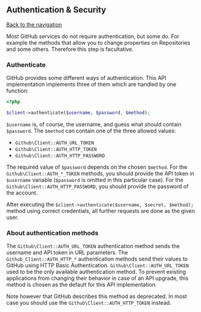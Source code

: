 ## Authentication & Security
[Back to the navigation](index.md)

Most GitHub services do not require authentication, but some do. For example the methods that allow you to change
properties on Repositories and some others. Therefore this step is facultative.

### Authenticate

GitHub provides some different ways of authentication. This API implementation implements three of them which are handled by one function:

```php
<?php

$client->authenticate($username, $password, $method);
```

`$username` is, of course, the username, and guess what should contain `$password`. The `$method`
can contain one of the three allowed values:

* `Github\Client::AUTH_URL_TOKEN`
* `Github\Client::AUTH_HTTP_TOKEN`
* `Github\Client::AUTH_HTTP_PASSWORD`

The required value of `$password` depends on the chosen `$method`. For the `Github\Client::AUTH_*_TOKEN` methods,
you should provide the API token in `$username` variable (`$password` is omitted in this particular case). For the
`Github\Client::AUTH_HTTP_PASSWORD`, you should provide the password of the account.

After executing the `$client->authenticate($username, $secret, $method);` method using correct credentials,
all further requests are done as the given user.

### About authentication methods

The `Github\Client::AUTH_URL_TOKEN` authentication method sends the username and API token in URL parameters.
The `Github_Client::AUTH_HTTP_*` authentication methods send their values to GitHub using HTTP Basic Authentication.
`Github\Client::AUTH_URL_TOKEN` used to be the only available authentication method. To prevent existing applications
from changing their behavior in case of an API upgrade, this method is chosen as the default for this API implementation.

Note however that GitHub describes this method as deprecated. In most case you should use the
`Github\Client::AUTH_HTTP_TOKEN` instead.
